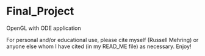 Final_Project
=============

OpenGL with ODE application

For personal and/or educational use, please cite myself (Russell Mehring) or anyone else whom I have cited (in my READ_ME file) as necessary.  Enjoy!
